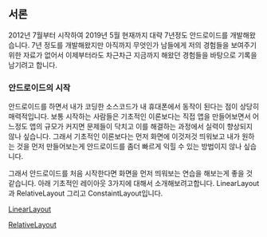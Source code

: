 ## 서론
2012년 7월부터 시작하여 2019년 5월 현재까지 대략 7년정도 안드로이드를 개발해왔습니다.
7년 정도를 개발해왔지만 아직까지 무엇인가 남들에게 저의 경험들을 보여주기위한 자료가 없어서
이제부터라도 차근차근 지금까지 해왔던 경험들을 바탕으로 기록을 남기려고 합니다.


### 안드로이드의 시작
안드로이드를 하면서 내가 코딩한 소스코드가 내 휴대폰에서 동작이 된다는
점이 상당히 매력적입니다. 보통 시작하는 사람들은 기초적인 이론보다는 직접 앱을 만들어보면서
어느정도 앱의 규모가 커지면 문제들이 닥치고 이를 해결하는 과정에서 실력이 향상되지 않나 싶습니다.
그래서 기초적인 이론보다는 먼저 화면에 이것저것 띄워보고 내가 원하는 것을 먼저 만들어보는게 안드로이드를
좀더 빠르게 익힐 수 있는 방법이지 않나 싶습니다. 

그래서 안드로이드를 처음 시작한다면 화면을 먼저 띄워보는 연습을 해보는게 좋을 것 같습니다.
아래 기초적인 레이아웃 3가지에 대해서 소개해보려고합니다.
LinearLayout과 RelativeLayout 그리고 ConstaintLayout입니다.

[LinearLayout](linearlayout/ReadME.md)

[RelativeLayout](relativelayout/ReadME.md)